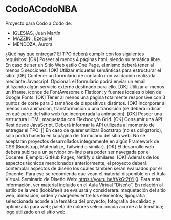 # CodoACodoNBA
Proyecto para Codo a Codo de:
*  IGLESIAS, Juan Martín
*  MAZZINI, Ezequiel
*  MENDOZA, Aurora

¿Qué hay que entregar?
El TPO deberá cumplir con los siguientes requisitos:
[OK] Poseer al menos 4 páginas html, siendo su temática libre. En caso de ser un Sitio
Web estilo One Page, el mismo deberá tener al menos 5 secciones.
[OK] Utilizar etiquetas semánticas para estructurar el sitio.
[OK] Contener un formulario de contacto con validación realizada mediante Javascript.
Opcional: el formulario podrá enviar un email utilizando algún servicio externo
destinado para ello.
[OK] Utilizar al menos un Iframe, íconos de FontAwesome o Flaticon; y fuentes locales o
bien de Google Fonts.
[OK] Tener al menos una página totalmente responsive con 3 puntos de corte para 3
tamaños de dispositivos distintos.
[OK] Incorporar al menos una animación, transformación o una transición (se deberá
indicar en qué parte del sitio web fue incorporada la animación).
[OK] Poseer una estructura HTML maquetada con Flexbox y/o Grid.
[OK] Consumir una API Rest desde JavaScript. Deberá informar la API utilizada al
momento de entregar el TPO.
[] En caso de querer utilizar Bootstrap (no es obligatorio), sólo podrá hacerlo en la
página del formulario del sitio web. No se aceptarán proyectos desarrollados
íntegramente en algún Framework de CSS (Bootstrap, Materialize, Tailwind o
similar).
[OK] El desarrollo web deberá subirse a un servidor on-line para poder ser navegada por
el Docente. Ejemplo: GitHub Pages, Netlify o similares.
[OK] Además de los aspectos técnicos mencionados anteriormente, el proyecto deberá
contemplar aspectos de diseño los cuales también serán evaluados por el Docente.
Para eso se recomienda que vean el material disponible en el Aula Virtual.
Seminario de Diseño Web: https://youtu.be/fVkGt2tYIj0. Para más información, ver
material incluído en el Aula Virtual “Diseño”. En relación al estilo de la web
(look&feel) se evaluará y considerará: maquetación del sitio web; alineación, orden
y márgenes entre los elementos; tipografía seleccionada acorde a la temática del
proyecto; fotografía de calidad y optimizada para web; paleta de colores
seleccionada acorde a la temática; logo utilizado en el sitio web.

